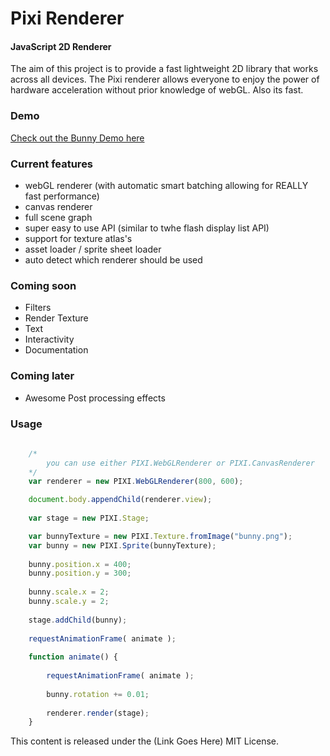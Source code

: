 Pixi Renderer
=============

#### JavaScript 2D Renderer ####

The aim of this project is to provide a fast lightweight 2D library that works across all devices.
The Pixi renderer allows everyone to enjoy the power of hardware acceleration without prior knowledge of webGL.
Also its fast.

### Demo ###

[Check out the Bunny Demo here](http://matgroves.com/pixijs/)

### Current features ###

- webGL renderer (with automatic smart batching allowing for REALLY fast performance)
- canvas renderer
- full scene graph
- super easy to use API (similar to twhe flash display list API)
- support for texture atlas's
- asset loader / sprite sheet loader
- auto detect which renderer should be used

### Coming soon ###

- Filters
- Render Texture
- Text
- Interactivity
- Documentation


### Coming later ###

- Awesome Post processing effects

### Usage ###

```javascript
	
	/*
		you can use either PIXI.WebGLRenderer or PIXI.CanvasRenderer
	*/
	var renderer = new PIXI.WebGLRenderer(800, 600); 

	document.body.appendChild(renderer.view);
	
	var stage = new PIXI.Stage;

	var bunnyTexture = new PIXI.Texture.fromImage("bunny.png");
	var bunny = new PIXI.Sprite(bunnyTexture);
	
	bunny.position.x = 400;
	bunny.position.y = 300;
	
	bunny.scale.x = 2;
	bunny.scale.y = 2;
	
	stage.addChild(bunny);
	
	requestAnimationFrame( animate );
	
	function animate() {
		
		requestAnimationFrame( animate );
		
		bunny.rotation += 0.01;
		
		renderer.render(stage);
	}
```

This content is released under the (Link Goes Here) MIT License.


